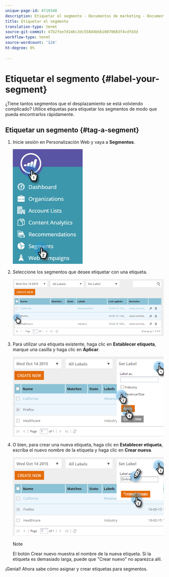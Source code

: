 ```yaml
---
unique-page-id: 4719348
description: Etiquetar el segmento - Documentos de marketing - Documentación del producto
title: Etiquetar el segmento
translation-type: tm+mt
source-git-commit: 47b2fee7d146c3dc558d4bbb10070683f4cdfd3d
workflow-type: tm+mt
source-wordcount: '124'
ht-degree: 0%

---
```



# Etiquetar el segmento {#label-your-segment}

¿Tiene tantos segmentos que el desplazamiento se está volviendo complicado? Utilice etiquetas para etiquetar los segmentos de modo que pueda encontrarlos rápidamente.

## Etiquetar un segmento {#tag-a-segment}

1. Inicie sesión en Personalización Web y vaya a **Segmentos**.

   ![](assets/new-dropdown-segments-hand.jpg)

1. Seleccione los segmentos que desee etiquetar con una etiqueta.

   ![](assets/image2015-10-14-15-3a26-3a28.png)

1. Para utilizar una etiqueta existente, haga clic en **Establecer etiqueta**, marque una casilla y haga clic en **Aplicar**.

   ![](assets/image2015-10-14-15-3a34-3a42.png)

1. O bien, para crear una nueva etiqueta, haga clic en **Establecer etiqueta**, escriba el nuevo nombre de la etiqueta y haga clic en **Crear nueva**.

   ![](assets/image2015-10-14-15-3a38-3a30.png)

   >[!NOTE]
   >
   >El botón Crear nuevo muestra el nombre de la nueva etiqueta. Si la etiqueta es demasiado larga, puede que &quot;Crear nuevo&quot; no aparezca allí.

¡Genial! Ahora sabe cómo asignar y crear etiquetas para segmentos.
